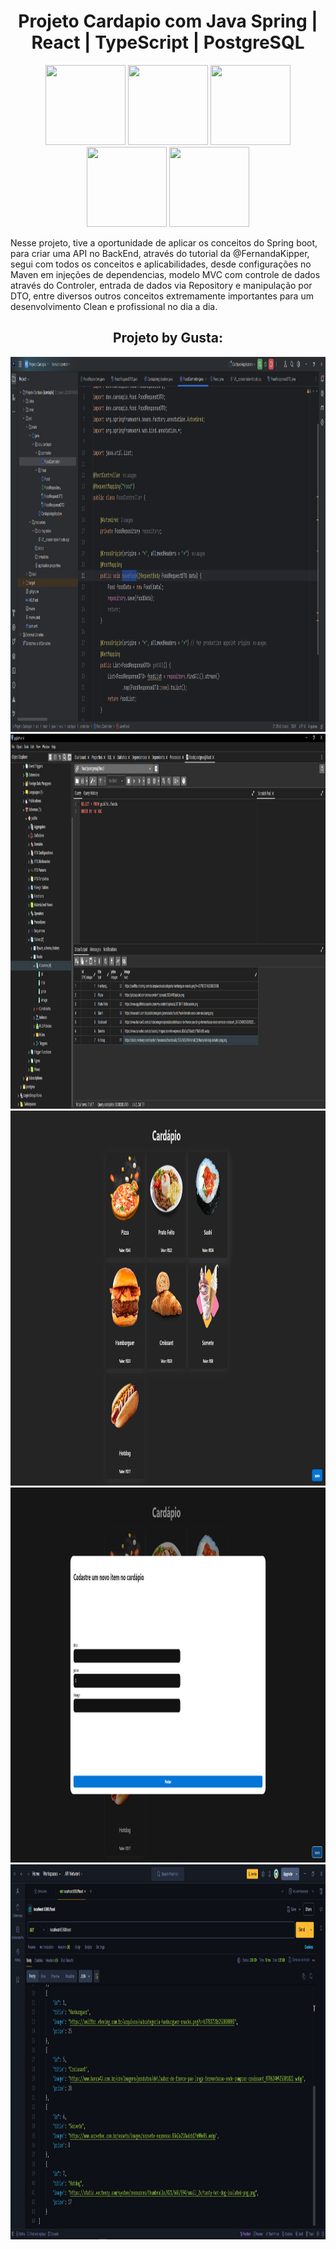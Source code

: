 <div align="center">
  <h1>Projeto Cardapio com Java Spring | React | TypeScript | PostgreSQL </h1>
</div>
<div align="center">
  <img src="https://miro.medium.com/v2/resize:fit:256/1*i9qQBPdQXR-If4xMfWhXPg.png" width="128px" height="128px">
  <img src="https://victorvhpg.github.io/minicurso-react.js/slides/img/logo.png" width="128px" height="128px">
  <img src="https://cdn-icons-png.flaticon.com/512/919/919832.png" width="128px" height="128px">
  <img src="https://cdn.iconscout.com/icon/free/png-256/free-postgresql-logo-icon-download-in-svg-png-gif-file-formats--programming-langugae-freebies-pack-logos-icons-1175119.png?f=webp" width="128px" height="128px">
  <img src="https://miro.medium.com/v2/resize:fit:404/0*I4KFArErBehs6aaU.png" width="128px" height="128px">
</div>

<p>
  Nesse projeto, tive a oportunidade de aplicar os conceitos do Spring boot, para criar uma API no BackEnd, através do tutorial da @FernandaKipper,
  segui com todos os conceitos e aplicabilidades, desde configurações no Maven em injeções de dependencias, modelo MVC com controle de dados
  através do Controler, entrada de dados via Repository e manipulação por DTO, entre diversos outros conceitos extremamente importantes para
  um desenvolvimento Clean e profissional no dia a dia.
</p>

<div align="center">
  <h2>Projeto by Gusta: </h2>
  <img src="https://github.com/GustavoVieiraa/ProjetoCardapio-JavaSpring/blob/main/images-Project/api.png?raw=true" width="1000px" height="600px">
  <img src="https://github.com/GustavoVieiraa/ProjetoCardapio-JavaSpring/blob/main/images-Project/db.png?raw=true" width="1000px" height="600px">
  <img src="https://github.com/GustavoVieiraa/ProjetoCardapio-JavaSpring/blob/main/images-Project/front1.png?raw=true" width="1000px" height="600px">
  <img src="https://github.com/GustavoVieiraa/ProjetoCardapio-JavaSpring/blob/main/images-Project/front2.png" width="1000px" height="600px">
  <img src="https://github.com/GustavoVieiraa/ProjetoCardapio-JavaSpring/blob/main/images-Project/post.png" width="1000px" height="600px">
  
</div>
